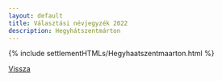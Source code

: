 ```yaml
---
layout: default
title: Választási névjegyzék 2022
description: Hegyhátszentmárton
---
```


{% include settlementHTMLs/Hegyhaatszentmaarton.html %}

[Vissza](../)